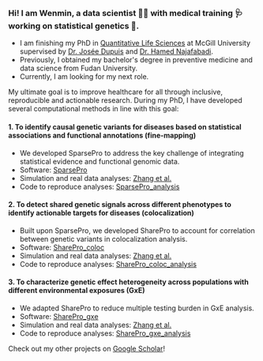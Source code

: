 ### Hi! I am Wenmin, a data scientist :woman_technologist: with medical training :stethoscope: working on statistical genetics :dna:.

- I am finishing my PhD in [Quantitative Life Sciences](https://www.mcgill.ca/qls/) at McGill University supervised by [Dr. Josée Dupuis](https://www.mcgill.ca/epi-biostat-occh/josee-dupuis) and [Dr. Hamed Najafabadi](https://www.mcgillgenomecentre.ca/investigators/hamed-najafabadi/).
- Previously, I obtained my bachelor's degree in preventive medicine and data science from Fudan University.
- Currently, I am looking for my next role.

My ultimate goal is to improve healthcare for all through inclusive, reproducible and actionable research. During my PhD, I have developed several computational methods in line with this goal:

#### 1.	To identify causal genetic variants for diseases based on statistical associations and functional annotations (fine-mapping)

* We developed SparsePro to address the key challenge of integrating statistical evidence and functional genomic data.
* Software: [SparsePro](https://github.com/zhwm/SparsePro)
* Simulation and real data analyses: [Zhang et al.](https://doi.org/10.1371/journal.pgen.1011104)
* Code to reproduce analyses: [SparsePro_analysis](https://github.com/zhwm/SparsePro_analysis)

#### 2.	To detect shared genetic signals across different phenotypes to identify actionable targets for diseases (colocalization)

*	Built upon SparsePro, we developed SharePro to account for correlation between genetic variants in colocalization analysis. 
*	Software: [SharePro_coloc](https://github.com/zhwm/SharePro_coloc)
*	Simulation and real data analyses: [Zhang et al.](https://doi.org/10.1101/2023.07.24.550431)
*	Code to reproduce analyses: [SharePro_coloc_analysis](https://github.com/zhwm/SharePro_coloc_analysis)

#### 3.	To characterize genetic effect heterogeneity across populations with different environmental exposures (GxE)

*	We adapted SharePro to reduce multiple testing burden in GxE analysis.
*	Software: [SharePro_gxe](https://github.com/zhwm/SharePro_gxe)
*	Simulation and real data analyses: [Zhang et al.](https://doi.org/10.1101/2023.07.27.550862)
*	Code to reproduce analyses: [SharePro_gxe_analysis](https://github.com/zhwm/SharePro_gxe_analysis)

Check out my other projects on [Google Scholar](https://scholar.google.com/citations?user=CvTg6nMAAAAJ&hl=en)!
